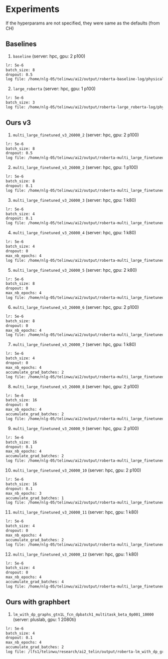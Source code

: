 # Experiments
If the hyperparams are not specified, they were same as the defaults (from CH)

## Baselines
1. `baseline` (server: hpc, gpu: 2 p100)  
```bash
lr: 5e-6
batch_size: 8
dropout: 0.5
log file: /home/nlg-05/telinwu/ai2/output/roberta-baseline-log/physicaliqa/version_0/metrics.csv
```

2. `large_roberta` (server: hpc, gpu: 1 p100)  
```bash
lr: 5e-6
batch_size: 3
log file: /home/nlg-05/telinwu/ai2/output/roberta-large_roberta-log/physicaliqa/version_0/metrics.csv
```


## Ours v3
1. `multi_large_finetuned_v3_26000_2` (server: hpc, gpu: 2 p100)
```bash
lr: 5e-6
batch_size: 8
dropout: 0.5
log file: /home/nlg-05/telinwu/ai2/output/roberta-multi_large_finetuned_v3_26000-log/physicaliqa/version_0/metrics.csv
```

2. `multi_large_finetuned_v3_26000_2` (server: hpc, gpu: 1 p100)
```bash
lr: 5e-6
batch_size: 8
dropout: 0.1
log file: /home/nlg-05/telinwu/ai2/output/roberta-multi_large_finetuned_v3_26000_2-log/physicaliqa/version_0/metrics.csv
```

3. `multi_large_finetuned_v3_26000_3` (server: hpc, gpu: 1 k80)
```bash
lr: 5e-6
batch_size: 4
dropout: 0.1
log file: /home/nlg-05/telinwu/ai2/output/roberta-multi_large_finetuned_v3_26000_3-log/physicaliqa/version_0/metrics.csv
```

4. `multi_large_finetuned_v3_26000_4` (server: hpc, gpu: 1 k80)
```bash
lr: 5e-6
batch_size: 4
dropout: 0
max_nb_epochs: 4
log file: /home/nlg-05/telinwu/ai2/output/roberta-multi_large_finetuned_v4_26000_4-log/physicaliqa/version_0/metrics.csv
```

5. `multi_large_finetuned_v3_26000_5` (server: hpc, gpu: 2 k80)
```bash
lr: 5e-6
batch_size: 8
dropout: 0
max_nb_epochs: 4
log file: /home/nlg-05/telinwu/ai2/output/roberta-multi_large_finetuned_v3_26000_5-log/physicaliqa/version_0/metrics.csv
```

6. `multi_large_finetuned_v3_26000_6` (server: hpc, gpu: 2 p100)
```bash
lr: 5e-6
batch_size: 8
dropout: 0
max_nb_epochs: 4
log file: /home/nlg-05/telinwu/ai2/output/roberta-multi_large_finetuned_v3_26000_6-log/physicaliqa/version_0/metrics.csv
```

7. `multi_large_finetuned_v3_26000_7` (server: hpc, gpu: 1 k80)
```bash
lr: 5e-6
batch_size: 4
dropout: 0
max_nb_epochs: 4
accumulate_grad_batches: 2
log file: /home/nlg-05/telinwu/ai2/output/roberta-multi_large_finetuned_v3_26000_7-log/physicaliqa/version_0/metrics.csv
```

8. `multi_large_finetuned_v3_26000_8` (server: hpc, gpu: 2 p100)
```bash
lr: 5e-6
batch_size: 16
dropout: 0
max_nb_epochs: 4
accumulate_grad_batches: 2
log file: /home/nlg-05/telinwu/ai2/output/roberta-multi_large_finetuned_v3_26000_8-log/physicaliqa/version_0/metrics.csv
```

9. `multi_large_finetuned_v3_26000_9` (server: hpc, gpu: 2 p100)
```bash
lr: 5e-6
batch_size: 16
dropout: 0.1
max_nb_epochs: 4
accumulate_grad_batches: 2
log file: /home/nlg-05/telinwu/ai2/output/roberta-multi_large_finetuned_v3_26000_9-log/physicaliqa/version_0/metrics.csv
```

10. `multi_large_finetuned_v3_26000_10` (server: hpc, gpu: 2 p100)
```bash
lr: 5e-6
batch_size: 16
dropout: 0.1
max_nb_epochs: 3
accumulate_grad_batches: 1
log file: /home/nlg-05/telinwu/ai2/output/roberta-multi_large_finetuned_v3_26000_10-log/physicaliqa/version_0/metrics.csv
```

11. `multi_large_finetuned_v3_26000_11` (server: hpc, gpu: 1 k80)
```bash
lr: 5e-6
batch_size: 4
dropout: 0
max_nb_epochs: 4
accumulate_grad_batches: 2
log file: /home/nlg-05/telinwu/ai2/output/roberta-multi_large_finetuned_v4_26000_11-log/physicaliqa/version_0/metrics.csv
```

12. `multi_large_finetuned_v3_26000_12` (server: hpc, gpu: 1 k80)
```bash
lr: 5e-6
batch_size: 4
dropout: 0
max_nb_epochs: 4
accumulate_grad_batches: 4
log file: /home/nlg-05/telinwu/ai2/output/roberta-multi_large_finetuned_v4_26000_12-log/physicaliqa/version_0/metrics.csv
```


## Ours with graphbert
1. `lm_with_dp_graphs_gtn1L_fcn_dpbatch1_multitask_beta_0p001_10000` (server: pluslab, gpu: 1 2080ti)
```bash
lr: 5e-6
batch_size: 4
dropout: 0.1
max_nb_epochs: 4
accumulate_grad_batches: 2
log file: /lfs1/telinwu/research/ai2_telin/output/roberta-lm_with_dp_graphs_gtn1L_fcn_dpbatch1_multitask_beta_0p001_10000-log/physicaliqa/version_0/metrics.csv 
```
